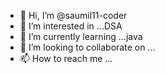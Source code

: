 - 👋 Hi, I’m @saumil11-coder
- 👀 I’m interested in ...DSA
- 🌱 I’m currently learning ...java
- 💞️ I’m looking to collaborate on ...
- 📫 How to reach me ...

<!---
saumil11-coder/saumil11-coder is a ✨ special ✨ repository because its `README.md` (this file) appears on your GitHub profile.
You can click the Preview link to take a look at your changes.
--->
